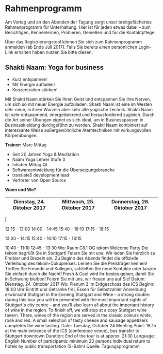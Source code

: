 # Rahmenprogramm

Am Vortag und an den Abenden der Tagung sorgt unser breitgefächertes Rahmenprogramm für Unterhaltung. 
Hier ist für jeden etwas dabei – zum Besichtigen, Kennenlernen, Probieren, Genießen und für die Kontaktpflege.

Über das Registrierungstool können Sie sich zum Rahmenprogramm anmelden (ab Ende Juli 2017). 
Falls Sie bereits einen persönlichen Login-Link erhalten haben nutzen Sie bitte diesen. 

## Shakti Naam: Yoga for business

* Kurz entspannen!
* Mit Energie aufladen!
* Konzentration stärken!

Mit Shakti Naam stärken Sie Ihren Geist und entspannen Sie Ihre Nerven, um sich so mit neuer Energie aufzuladen. Shakti Naam ist eine im Westen sehr neue, in ihren Wurzeln aber sehr alte yogische Technik. Shakti Naam ist sehr entspannend, energetisierend und herausfordernd zugleich. Durch die Art seiner Übungen eignet es sich ideal, um in Businesspausen in Businesskleidung durchgeführt zu werden. Shakti Naam kombiniert auf interessante Weise außergewöhnliche Atemtechniken mit wirkungsvollen Körperübungen.

**Trainer:** Marc Mittag

 * Seit 20 Jahren Yoga & Meditation
 * Naam Yoga Lehrer Stufe 3
 * Inhaber Mittag QI
 * Softwareentwicklung für die Übersetzungsbranche
 * translate5 development lead
 * Vertreter von Open Source
 
**Wann und Wo?**

| Dienstag, 24. Oktober 2017 | Mittwoch, 25. Oktober 2017 | Donnerstag, 26. Oktober 2017 |
| --- | --- | --- |
| 

12:15 - 13:00
14:00 - 14:45
15:40 - 16:10
17:15 - 18:15

13:30 - 14:15
15:40 - 16:10
17:15 - 18:15

10:40 - 11:10
12:45 - 13:30
Wo: Raum C8.1 OG
tekom Welcome Party
Die tekom begrüßt Sie in Stuttgart!
Feiern Sie mit uns. Wir laden Sie herzlich zu Freibier und Brezeln ein.
Zu Beginn des Abends findet die offizielle Verleihung des tekom-Dokupreises. Lernen Sie die Preisträger kennen!
Treffen Sie Freunde und Kollegen, schließen Sie neue Kontakte oder tanzen Sie einfach durch die Nacht! 
Fresh & Cool wird ihr bestes geben, damit Sie in Schwung bleiben!
Feiern Sie mit uns, wir freuen uns auf Sie!
    Datum: Dienstag, 24. Oktober 2017
    Wo: Plenum 2 im Erdgeschoss des ICS
    Beginn: 18:00 Uhr
    Eintritt und Getränke frei, Essen für Selbstzahler
    Anmeldung erwünscht
Stuttgart in the Evening
Stuttgart and Wine – a strong double: during this tour you will be presented with the most important 
sights of Stuttgart's city centre - and you'll also learn all about the important history of wine in the region.
To finish off, we will stop at a cosy Stuttgart wine tavern. 
There, wines of the region are served in the classic colours white, rosè and red. 
A small selection of tasty cheese and sausage appetizers completes the wine tasting.
Date: Tuesday, October 24
Meeting Point: 18:15 at the main entrance of the ICS (conference venue), bus transfer to Stuttgart downtown
Duration: End of the tour is at approx. 21:30
Language: English
Number of participants: minimum 20 persons
Individual return to hotels by public transportation (S-Bahn)
Quelle: Tagungsprogramm
